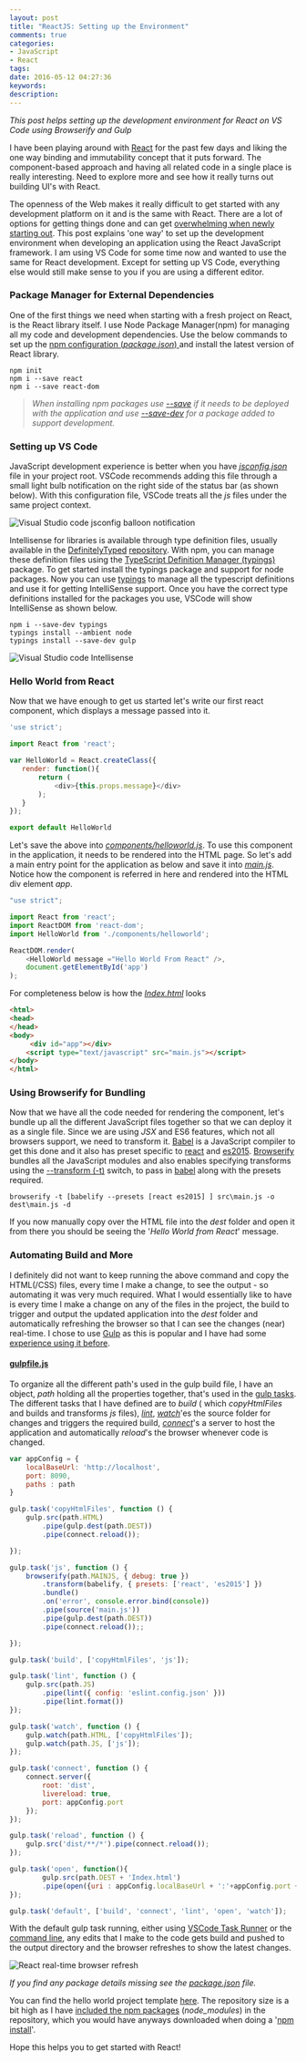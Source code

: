 ```yaml
---
layout: post
title: "ReactJS: Setting up the Environment"
comments: true
categories: 
- JavaScript
- React
tags: 
date: 2016-05-12 04:27:36 
keywords: 
description: 
---
```

*This post helps setting up the development environment for React on VS Code using Browserify and Gulp*

I have been playing around with [React](https://facebook.github.io/react/) for the past few days and liking the one way binding and immutability concept that it puts forward. The component-based approach and having all related code in a single place is really interesting. Need to explore more and see how it really turns out building UI's with React. 

The openness of the Web makes it really difficult to get started with any development platform on it and is the same with React. There are a lot of options for getting things done and can get [overwhelming when newly starting out](https://en.wikipedia.org/wiki/Decision_fatigue). This post explains 'one way' to set up the development environment when developing an application using the React JavaScript framework. I am using VS Code for some time now and wanted to use the same for React development. Except for setting up VS Code, everything else would still make sense to you if you are using a different editor. 

### Package Manager for External Dependencies ###
One of the first things we need when starting with a fresh project on React, is the React library itself. I use Node Package Manager(npm) for managing all my code and development dependencies. Use the below commands to set up the [npm configuration (*package.json*) ](https://docs.npmjs.com/cli/init) and install the latest version of React library. 

``` text
npm init
npm i --save react
npm i --save react-dom
```

> *When installing npm packages use [--save](https://docs.npmjs.com/files/package.json#dependencies) if it needs to be deployed with the application and use [--save-dev](https://docs.npmjs.com/files/package.json#devdependencies) for a package added to support development.*

### Setting up VS Code ###
 
JavaScript development experience is better when you have *[jsconfig.json](https://code.visualstudio.com/Docs/languages/javascript)* file in your project root. VSCode recommends adding this file through a small light bulb notification on the right side of the status bar (as shown below). With this configuration file, VSCode treats all the *js* files under the same project context.

<img class="center" src= "/images/vscode_jsconfig_balloon.png" alt="Visual Studio code jsconfig balloon notification" />     

Intellisense for libraries is available through type definition files, usually available in the [DefinitelyTyped](http://definitelytyped.org/) [repository](https://github.com/DefinitelyTyped/DefinitelyTyped). With npm, you can manage these definition files using the [TypeScript Definition Manager (typings)](https://github.com/typings/typings) package. To get started install the typings package and support for node packages. Now you can use [typings](https://github.com/typings/typings/blob/master/docs/commands.md) to manage all the typescript definitions and use it for getting IntelliSense support. Once you have the correct type definitions installed for the packages you use, VSCode will show IntelliSense as shown below.

``` text
npm i --save-dev typings
typings install --ambient node
typings install --save-dev gulp
```

<img class="center" src= "/images/react_vscode_intellisense.png" alt="Visual Studio code Intellisense" />
    
### Hello World from React ###

Now that we have enough to get us started let's write our first react component, which displays a message passed into it. 
``` js
'use strict';

import React from 'react';

var HelloWorld = React.createClass({
   render: function(){
       return (
           <div>{this.props.message}</div>
       );
   } 
});

export default HelloWorld
```
Let's save the above into *[components/helloworld.js](https://github.com/rahulpnath/Blog/blob/master/React_Template/src/components/helloworld.js)*. To use this component in the application, it needs to be rendered into the HTML page. So let's add a main entry point for the application as below and save it into *[main.js](https://github.com/rahulpnath/Blog/blob/master/React_Template/src/main.js)*. Notice how the component is referred in here and rendered into the HTML div element *app*.

``` js
"use strict";

import React from 'react';
import ReactDOM from 'react-dom';
import HelloWorld from './components/helloworld';

ReactDOM.render(
    <HelloWorld message ="Hello World From React" />,
    document.getElementById('app')
);

```

For completeness below is how the *[Index.html](https://github.com/rahulpnath/Blog/blob/master/React_Template/src/Index.html)* looks 
``` html
<html>    
<head>
</head>
<body>
     <div id="app"></div>
    <script type="text/javascript" src="main.js"></script>
</body>
</html>
```

### Using Browserify for Bundling ###
Now that we have all the code needed for rendering the component, let's bundle up all the different JavaScript files together so that we can deploy it as a single file. Since we are using *JSX* and ES6 features, which not all browsers support, we need to transform it. [Babel](https://babeljs.io/) is a JavaScript compiler to get this done and it also has preset specific to [react](https://babeljs.io/docs/plugins/preset-react/) and [es2015](https://babeljs.io/docs/plugins/preset-es2015/). [Browserify](http://browserify.org) bundles all the JavaScript modules and also enables specifying transforms using the [--transform (-t)](https://github.com/substack/node-browserify#usage) switch, to pass in [babel](https://github.com/babel/babelify) along with the presets required.

``` text
browserify -t [babelify --presets [react es2015] ] src\main.js -o dest\main.js -d
```
If you now manually copy over the HTML file into the *dest* folder and open it from there you should be seeing the '*Hello World from React*' message.

### Automating Build and More ###
I definitely did not want to keep running the above command and copy the HTML(/CSS) files, every time I make a change, to see the output - so automating it was very much required. What I would essentially like to have is every time I make a change on any of the files in the project, the build to trigger and output the updated application into the *dest* folder and automatically refreshing the browser so that I can see the changes (near) real-time. I chose to use [Gulp](http://gulpjs.com/) as this is popular and I have had some [experience using it before](http://www.rahulpnath.com/blog/organizing-tests-into-test-suites-for-visual-studio/). 

#### **[gulpfile.js](https://github.com/rahulpnath/Blog/blob/master/React_Template/gulpfile.js)** ####
To organize all the different path's used in the gulp build file, I have an object, *path* holding all the properties together, that's used in the [gulp tasks](https://github.com/gulpjs/gulp/blob/master/docs/API.md#gulptaskname--deps-fn). The different tasks that I have defined are to *build* ( which *copyHtmlFiles* and builds and transforms *js* files), *[lint](https://github.com/adametry/gulp-eslint)*, *[watch](https://github.com/gulpjs/gulp/blob/master/docs/API.md#gulpwatchglob--opts-tasks-or-gulpwatchglob--opts-cb)*'es the source folder for changes and triggers the required build, *[connect](https://www.npmjs.com/package/gulp-connect)*'s a server to host the application and automatically *reload*'s the browser whenever code is changed.

``` js
var appConfig = {
    localBaseUrl: 'http://localhost',
    port: 8090,
    paths : path
}

gulp.task('copyHtmlFiles', function () {
    gulp.src(path.HTML)
        .pipe(gulp.dest(path.DEST))
        .pipe(connect.reload());

});

gulp.task('js', function () {
    browserify(path.MAINJS, { debug: true })
        .transform(babelify, { presets: ['react', 'es2015'] })
        .bundle()
        .on('error', console.error.bind(console))
        .pipe(source('main.js'))
        .pipe(gulp.dest(path.DEST))
        .pipe(connect.reload());;

});

gulp.task('build', ['copyHtmlFiles', 'js']);

gulp.task('lint', function () {
    gulp.src(path.JS)
        .pipe(lint({ config: 'eslint.config.json' }))
        .pipe(lint.format())
});

gulp.task('watch', function () {
    gulp.watch(path.HTML, ['copyHtmlFiles']);
    gulp.watch(path.JS, ['js']);
});

gulp.task('connect', function () {
    connect.server({
        root: 'dist',
        livereload: true,
        port: appConfig.port
    });
});

gulp.task('reload', function () {
    gulp.src('dist/**/*').pipe(connect.reload());
});

gulp.task('open', function(){
        gulp.src(path.DEST + 'Index.html')
        .pipe(open({uri : appConfig.localBaseUrl + ':'+appConfig.port + '/'}));
});

gulp.task('default', ['build', 'connect', 'lint', 'open', 'watch']);
```

With the default gulp task running, either using [VSCode Task Runner](https://code.visualstudio.com/Docs/editor/tasks) or the [command line](https://github.com/gulpjs/gulp/blob/master/docs/getting-started.md#4-run-gulp), any edits that I make to the code gets build and pushed to the output directory and the browser refreshes to show the latest changes.

<img class="center" src= "/images/react_realtime_edits.gif" alt="React real-time browser refresh" />

*If you find any package details missing see the [package.json](https://github.com/rahulpnath/Blog/blob/master/React_Template/package.json) file.*

You can find the hello world project template [here](https://github.com/rahulpnath/Blog/tree/master/React_Template). The repository size is a bit high as I have [included the npm packages](http://www.rahulpnath.com/blog/checking-in-package-dependencies-into-source-control/) (*node_modules*) in the repository, which you would have anyways downloaded when doing a '[npm install](https://docs.npmjs.com/cli/install)'. 

Hope this helps you to get started with React!

